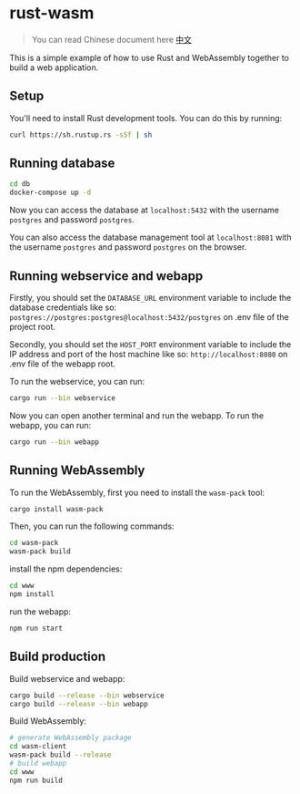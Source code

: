 # rust-wasm

> You can read Chinese document here [中文](./README_CN.md)

This is a simple example of how to use Rust and WebAssembly together to build a web application.

## Setup

You'll need to install Rust development tools. You can do this by running:

```sh
curl https://sh.rustup.rs -sSf | sh
```

## Running database

```sh
cd db
docker-compose up -d
```

Now you can access the database at `localhost:5432` with the username `postgres` and password `postgres`.

You can also access the database management tool at `localhost:8081` with the username `postgres` and
password `postgres` on the browser.

## Running webservice and webapp

Firstly, you should set the `DATABASE_URL` environment variable to include the database credentials like
so: `postgres://postgres:postgres@localhost:5432/postgres` on .env file of the project root.

Secondly, you should set the `HOST_PORT` environment variable to include the IP address and port of the host machine
like so: `http://localhost:8080` on .env file of the webapp root.

To run the webservice, you can run:

```sh
cargo run --bin webservice
```

Now you can open another terminal and run the webapp. To run the webapp, you can run:

```sh
cargo run --bin webapp
```

## Running WebAssembly

To run the WebAssembly, first you need to install the `wasm-pack` tool:

```sh
cargo install wasm-pack
```

Then, you can run the following commands:

```sh
cd wasm-pack
wasm-pack build
```

install the npm dependencies:

```sh
cd www
npm install
```

run the webapp:

```sh
npm run start
```

## Build production

Build webservice and webapp:

```sh
cargo build --release --bin webservice
cargo build --release --bin webapp
```

Build WebAssembly:

```sh
# generate WebAssembly package
cd wasm-client
wasm-pack build --release
# build webapp
cd www
npm run build
```
